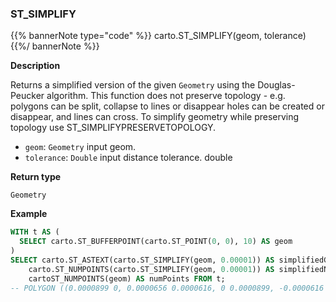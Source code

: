 ### ST_SIMPLIFY

{{% bannerNote type="code" %}}
carto.ST_SIMPLIFY(geom, tolerance)
{{%/ bannerNote %}}

**Description**

Returns a simplified version of the given `Geometry` using the Douglas-Peucker algorithm. This function does not preserve topology - e.g. polygons can be split, collapse to lines or disappear holes can be created or disappear, and lines can cross. To simplify geometry while preserving topology use ST_SIMPLIFYPRESERVETOPOLOGY. 

* `geom`: `Geometry` input geom.
* `tolerance`: `Double` input distance tolerance.
double 

**Return type**

`Geometry`

**Example**

```sql
WITH t AS (
  SELECT carto.ST_BUFFERPOINT(carto.ST_POINT(0, 0), 10) AS geom
)
SELECT carto.ST_ASTEXT(carto.ST_SIMPLIFY(geom, 0.00001)) AS simplifiedGeom, 
    carto.ST_NUMPOINTS(carto.ST_SIMPLIFY(geom, 0.00001)) AS simplifiedNumpoints, 
    cartoST_NUMPOINTS(geom) AS numPoints FROM t;
-- POLYGON ((0.0000899 0, 0.0000656 0.0000616, 0 0.0000899, -0.0000616 0.0000656, -0.0000899 0, -0.0000656 -0.0000616, 0 -0.0000899, 0.0000616 -0.0000656, 0.0000899 0)) | 9 | 101
```